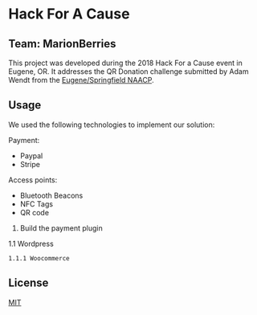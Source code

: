 # Hack For A Cause

## Team: MarionBerries

This project was developed during the 2018 Hack For a Cause event in Eugene, OR. It addresses the QR Donation challenge submitted by Adam Wendt from the [Eugene/Springfield NAACP](http://naacplanecounty.org/).

## Usage

We used the following technologies to implement our solution:

Payment:
- Paypal
- Stripe

Access points:
- Bluetooth Beacons
- NFC Tags
- QR code

1. Build the payment plugin

1.1 Wordpress
    
    1.1.1 Woocommerce
    
  





## License

[MIT](https://github.com/Hack4Eugene/qr-donation-by-marionberries/blob/master/LICENSE)
